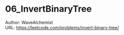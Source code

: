 # 06_InvertBinaryTree
Author: WaveAlchemist  
URL: https://leetcode.com/problems/invert-binary-tree/
